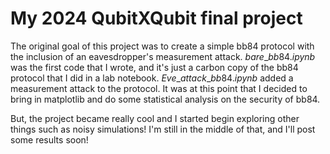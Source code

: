 # My 2024 QubitXQubit final project

The original goal of this project was to create a simple bb84 protocol with the inclusion of an eavesdropper's measurement attack. $bare\_bb84.ipynb$ was the first code that I wrote, and it's just a carbon copy of the bb84 protocol that I did in a lab notebook. $Eve\_attack\_bb84.ipynb$ added a measurement attack to the protocol. It was at this point that I decided to bring in matplotlib and do some statistical analysis on the security of bb84. 

But, the project became really cool and I started begin exploring other things such as noisy simulations! I'm still in the middle of that, and I'll post some results soon!
